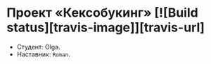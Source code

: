 # Проект «Кексобукинг» [![Build status][travis-image]][travis-url]

* Студент: Olga.
* Наставник: `Roman`.

